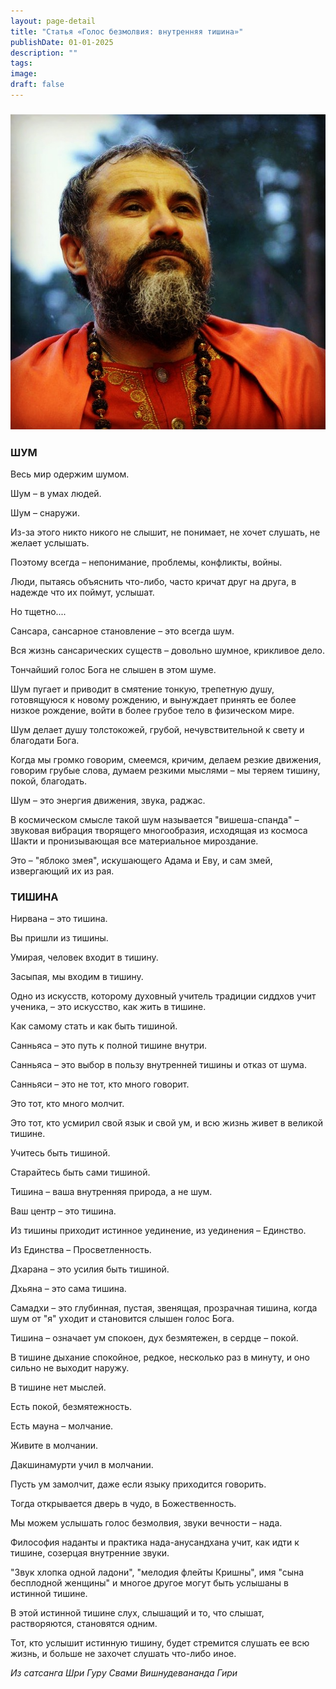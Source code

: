 ```yaml
---
layout: page-detail
title: "Статья «Голос безмолвия: внутренняя тишина»"
publishDate: 01-01-2025
description: ""
tags:
image:
draft: false
---
```


### ![Свами Вишнудевананда Гири](/upload/medialibrary/22f/22f75d142d0f890edd30ba23d8f82a7e.jpg "Свами Вишнудевананда Гири")  

  
### ШУМ  

 Весь мир одержим шумом.

 Шум – в умах людей.

 Шум – снаружи.

 Из-за этого никто никого не слышит, не понимает, не хочет слушать, не желает услышать.

 Поэтому всегда – непонимание, проблемы, конфликты, войны. 

 Люди, пытаясь объяснить что-либо, часто кричат друг на друга, в надежде что их поймут, услышат.

 Но тщетно....

  
 Сансара, сансарное становление – это всегда шум.

 Вся жизнь сансарических существ – довольно шумное, крикливое дело.

 Тончайший голос Бога не слышен в этом шуме.

  
 Шум пугает и приводит в смятение тонкую, трепетную душу, готовящуюся к новому рождению, и вынуждает принять ее более низкое рождение, войти в более грубое тело в физическом мире.

  
 Шум делает душу толстокожей, грубой, нечувствительной к свету и благодати Бога.

  
 Когда мы громко говорим, смеемся, кричим, делаем резкие движения, говорим грубые слова, думаем резкими мыслями – мы теряем тишину, покой, благодать.

  
 Шум – это энергия движения, звука, раджас.

 В космическом смысле такой шум называется "вишеша-спанда" – звуковая вибрация творящего многообразия, исходящая из космоса Шакти и пронизывающая все материальное мироздание.

 Это – "яблоко змея", искушающего Адама и Еву, и сам змей, извергающий их из рая.

###   

### ТИШИНА

 Нирвана – это тишина. 

 Вы пришли из тишины.

 Умирая, человек входит в тишину.

 Засыпая, мы входим в тишину.

  
 Одно из искусств, которому духовный учитель традиции сиддхов учит ученика, – это искусство, как жить в тишине. 

 Как самому стать и как быть тишиной.

  
 Санньяса – это путь к полной тишине внутри.

 Санньяса – это выбор в пользу внутренней тишины и отказ от шума.

 Санньяси – это не тот, кто много говорит.

 Это тот, кто много молчит.

 Это тот, кто усмирил свой язык и свой ум, и всю жизнь живет в великой тишине.

  
 Учитесь быть тишиной.

 Старайтесь быть сами тишиной.

 Тишина – ваша внутренняя природа, а не шум.

 Ваш центр – это тишина.

  
 Из тишины приходит истинное уединение, из уединения – Единство.

 Из Единства – Просветленность.

  
 Дхарана – это усилия быть тишиной.

 Дхьяна – это сама тишина.

 Самадхи – это глубинная, пустая, звенящая, прозрачная тишина, когда шум от "я" уходит и становится слышен голос Бога.

  
 Тишина – означает ум спокоен, дух безмятежен, в сердце – покой.

 В тишине дыхание спокойное, редкое, несколько раз в минуту, и оно сильно не выходит наружу. 

  
 В тишине нет мыслей.

 Есть покой, безмятежность.

 Есть мауна – молчание.

  
 Живите в молчании.

 Дакшинамурти учил в молчании.

 Пусть ум замолчит, даже если языку приходится говорить.

 Тогда открывается дверь в чудо, в Божественность.

 Мы можем услышать голос безмолвия, звуки вечности – нада.

  
 Философия наданты и практика нада-анусандхана учит, как идти к тишине, созерцая внутренние звуки.

  
 "Звук хлопка одной ладони", "мелодия флейты Кришны", имя "сына бесплодной женщины" и многое другое могут быть услышаны в истинной тишине.

  
 В этой истинной тишине слух, слышащий и то, что слышат, растворяются, становятся одним.

  
 Тот, кто услышит истинную тишину, будет стремится слушать ее всю жизнь, и больше не захочет слушать что-либо иное.

  
_Из сатсанга Шри Гуру Свами Вишнудевананда Гири_ 
